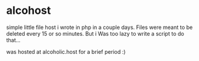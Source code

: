 # alcohost

simple little file host i wrote in php in a couple days. Files were meant to be deleted every 15 or so minutes. But i Was too lazy to write a script to do that...


was hosted at alcoholic.host for a brief period :)
